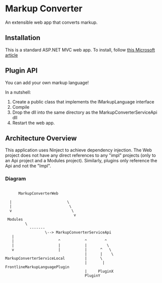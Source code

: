 # Markup Converter
An extensible web app that converts markup.

## Installation
This is a standard ASP.NET MVC web app.  To install, follow [this Microsoft article](http://www.asp.net/web-forms/overview/deployment/web-deployment-in-the-enterprise/manually-installing-web-packages)

## Plugin API
You can add your own markup language!

In a nutshell:

1. Create a public class that implements the IMarkupLanguage interface
1. Compile 
1. Drop the dll into the same directory as the MarkupConverterServiceApi dll 
1. Restart the web app.

## Architecture Overview
This application uses Ninject to achieve dependency injection.  The Web project does not have any direct references to any "impl" projects (only to an Api project and a Modules project).  Similarly, plugins only reference the Api and not the "Impl". 


### Diagram
<pre><code>
      MarkupConverterWeb

  |							\	
  |							 \	
  v							  \	
                               v
 Modules
         \
		   -------
		  	      \--> MarkupConverterServiceApi
   |						
   |                    ^           ^        ^
   |                    |           |         \
   v                    |			|	   ^   \
									|	   |	\
MarkupConverterServiceLocal         |      \
									|		|	FrontlineMarkupLanguagePlugin
									|	  PluginX
									PluginY
</code></pre>